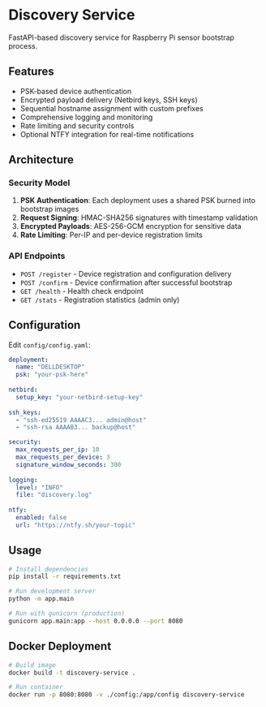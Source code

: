 # Discovery Service

FastAPI-based discovery service for Raspberry Pi sensor bootstrap process.

## Features

- PSK-based device authentication
- Encrypted payload delivery (Netbird keys, SSH keys)
- Sequential hostname assignment with custom prefixes
- Comprehensive logging and monitoring
- Rate limiting and security controls
- Optional NTFY integration for real-time notifications

## Architecture

### Security Model
1. **PSK Authentication**: Each deployment uses a shared PSK burned into bootstrap images
2. **Request Signing**: HMAC-SHA256 signatures with timestamp validation
3. **Encrypted Payloads**: AES-256-GCM encryption for sensitive data
4. **Rate Limiting**: Per-IP and per-device registration limits

### API Endpoints
- `POST /register` - Device registration and configuration delivery
- `POST /confirm` - Device confirmation after successful bootstrap
- `GET /health` - Health check endpoint
- `GET /stats` - Registration statistics (admin only)

## Configuration

Edit `config/config.yaml`:

```yaml
deployment:
  name: "DELLDESKTOP"
  psk: "your-psk-here"
  
netbird:
  setup_key: "your-netbird-setup-key"
  
ssh_keys:
  - "ssh-ed25519 AAAAC3... admin@host"
  - "ssh-rsa AAAAB3... backup@host"

security:
  max_requests_per_ip: 10
  max_requests_per_device: 3
  signature_window_seconds: 300
  
logging:
  level: "INFO"
  file: "discovery.log"
  
ntfy:
  enabled: false
  url: "https://ntfy.sh/your-topic"
```

## Usage

```bash
# Install dependencies
pip install -r requirements.txt

# Run development server
python -m app.main

# Run with gunicorn (production)
gunicorn app.main:app --host 0.0.0.0 --port 8080
```

## Docker Deployment

```bash
# Build image
docker build -t discovery-service .

# Run container
docker run -p 8080:8080 -v ./config:/app/config discovery-service
```
